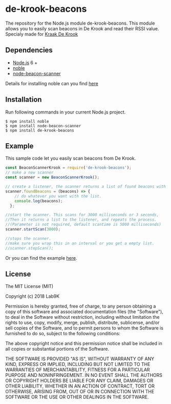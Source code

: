 # de-krook-beacons
The repository for the Node.js module de-krook-beacons. This module allows you to easily scan beacons in De Krook and read their RSSI value. Specialy made for [Kraak De Krook](https://kraak.dekrook.be)

## Dependencies
* [Node.js](https://nodejs.org/en/) 6 +
* [noble](https://github.com/sandeepmistry/noble)
* [node-beacon-scanner](https://github.com/futomi/node-beacon-scanner)

Details for installing noble can you find [here](https://github.com/noble/noble)

## Installation
Run following commands in your current Node.js project.
```
$ npm install noble
$ npm install node-beacon-scanner
$ npm install de-krook-beacons
```
## Example
This sample code let you easily scan beacons from De Krook.
```JavaScript
const BeaconScannerKrook = require('de-krook-beacons'); 
// make a new scanner
const scanner = new BeaconScannerKrook();

// create a listener, the scanner returns a list of found beacons with their RSSI. 
scanner.foundBeacons = (beacons) => {
    // do whatever you want with the list.
    console.log(beacons);
  };

//start the scanner. This scans for 3000 milliseconds or 3 seconds, 
//Then it returns a list to the listener, and repeats the process. 
//(Parameter is not required, default scantime is 5000 milliseconds)
scanner.startScan(3000);

//stops the scanner.
//make sure you wrap this in an interval or you get a empty list.
//scanner.stopScan();

```
Or you can find the example [here](https://github.com/lab9k/de-krook-beacons/blob/master/example.js).

## License

The MIT License (MIT)

Copyright (c) 2018 Lab9K

Permission is hereby granted, free of charge, to any person obtaining a copy
of this software and associated documentation files (the "Software"), to deal
in the Software without restriction, including without limitation the rights
to use, copy, modify, merge, publish, distribute, sublicense, and/or sell
copies of the Software, and to permit persons to whom the Software is
furnished to do so, subject to the following conditions:

The above copyright notice and this permission notice shall be included in all
copies or substantial portions of the Software.

THE SOFTWARE IS PROVIDED "AS IS", WITHOUT WARRANTY OF ANY KIND, EXPRESS OR
IMPLIED, INCLUDING BUT NOT LIMITED TO THE WARRANTIES OF MERCHANTABILITY,
FITNESS FOR A PARTICULAR PURPOSE AND NONINFRINGEMENT. IN NO EVENT SHALL THE
AUTHORS OR COPYRIGHT HOLDERS BE LIABLE FOR ANY CLAIM, DAMAGES OR OTHER
LIABILITY, WHETHER IN AN ACTION OF CONTRACT, TORT OR OTHERWISE, ARISING FROM,
OUT OF OR IN CONNECTION WITH THE SOFTWARE OR THE USE OR OTHER DEALINGS IN THE
SOFTWARE.
